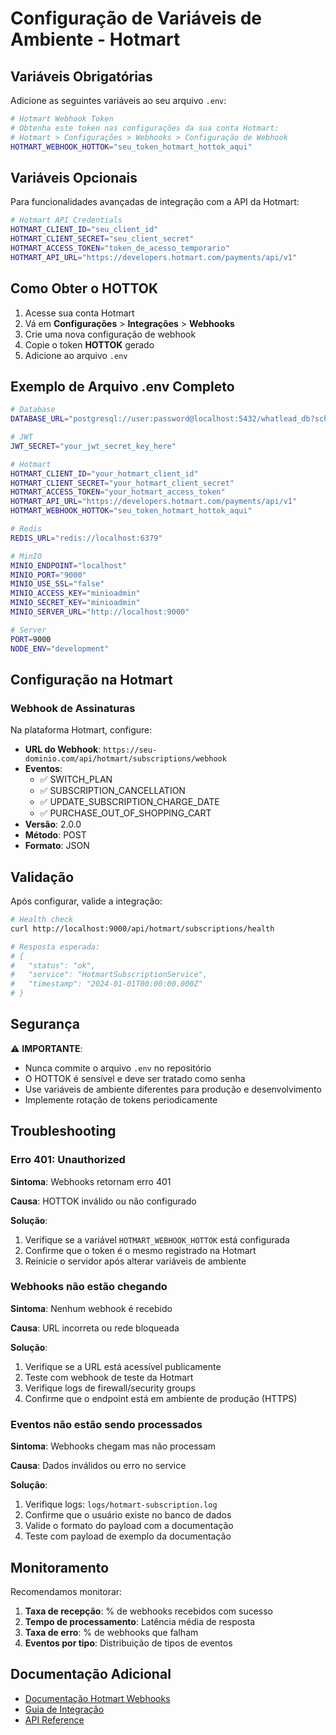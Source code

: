# Configuração de Variáveis de Ambiente - Hotmart

## Variáveis Obrigatórias

Adicione as seguintes variáveis ao seu arquivo `.env`:

```bash
# Hotmart Webhook Token
# Obtenha este token nas configurações da sua conta Hotmart:
# Hotmart > Configurações > Webhooks > Configuração de Webhook
HOTMART_WEBHOOK_HOTTOK="seu_token_hotmart_hottok_aqui"
```

## Variáveis Opcionais

Para funcionalidades avançadas de integração com a API da Hotmart:

```bash
# Hotmart API Credentials
HOTMART_CLIENT_ID="seu_client_id"
HOTMART_CLIENT_SECRET="seu_client_secret"
HOTMART_ACCESS_TOKEN="token_de_acesso_temporario"
HOTMART_API_URL="https://developers.hotmart.com/payments/api/v1"
```

## Como Obter o HOTTOK

1. Acesse sua conta Hotmart
2. Vá em **Configurações** > **Integrações** > **Webhooks**
3. Crie uma nova configuração de webhook
4. Copie o token **HOTTOK** gerado
5. Adicione ao arquivo `.env`

## Exemplo de Arquivo .env Completo

```bash
# Database
DATABASE_URL="postgresql://user:password@localhost:5432/whatlead_db?schema=public"

# JWT
JWT_SECRET="your_jwt_secret_key_here"

# Hotmart
HOTMART_CLIENT_ID="your_hotmart_client_id"
HOTMART_CLIENT_SECRET="your_hotmart_client_secret"
HOTMART_ACCESS_TOKEN="your_hotmart_access_token"
HOTMART_API_URL="https://developers.hotmart.com/payments/api/v1"
HOTMART_WEBHOOK_HOTTOK="seu_token_hotmart_hottok_aqui"

# Redis
REDIS_URL="redis://localhost:6379"

# MinIO
MINIO_ENDPOINT="localhost"
MINIO_PORT="9000"
MINIO_USE_SSL="false"
MINIO_ACCESS_KEY="minioadmin"
MINIO_SECRET_KEY="minioadmin"
MINIO_SERVER_URL="http://localhost:9000"

# Server
PORT=9000
NODE_ENV="development"
```

## Configuração na Hotmart

### Webhook de Assinaturas

Na plataforma Hotmart, configure:

- **URL do Webhook**: `https://seu-dominio.com/api/hotmart/subscriptions/webhook`
- **Eventos**: 
  - ✅ SWITCH_PLAN
  - ✅ SUBSCRIPTION_CANCELLATION
  - ✅ UPDATE_SUBSCRIPTION_CHARGE_DATE
  - ✅ PURCHASE_OUT_OF_SHOPPING_CART
- **Versão**: 2.0.0
- **Método**: POST
- **Formato**: JSON

## Validação

Após configurar, valide a integração:

```bash
# Health check
curl http://localhost:9000/api/hotmart/subscriptions/health

# Resposta esperada:
# {
#   "status": "ok",
#   "service": "HotmartSubscriptionService",
#   "timestamp": "2024-01-01T00:00:00.000Z"
# }
```

## Segurança

⚠️ **IMPORTANTE**: 
- Nunca commite o arquivo `.env` no repositório
- O HOTTOK é sensível e deve ser tratado como senha
- Use variáveis de ambiente diferentes para produção e desenvolvimento
- Implemente rotação de tokens periodicamente

## Troubleshooting

### Erro 401: Unauthorized

**Sintoma**: Webhooks retornam erro 401

**Causa**: HOTTOK inválido ou não configurado

**Solução**: 
1. Verifique se a variável `HOTMART_WEBHOOK_HOTTOK` está configurada
2. Confirme que o token é o mesmo registrado na Hotmart
3. Reinicie o servidor após alterar variáveis de ambiente

### Webhooks não estão chegando

**Sintoma**: Nenhum webhook é recebido

**Causa**: URL incorreta ou rede bloqueada

**Solução**:
1. Verifique se a URL está acessível publicamente
2. Teste com webhook de teste da Hotmart
3. Verifique logs de firewall/security groups
4. Confirme que o endpoint está em ambiente de produção (HTTPS)

### Eventos não estão sendo processados

**Sintoma**: Webhooks chegam mas não processam

**Causa**: Dados inválidos ou erro no service

**Solução**:
1. Verifique logs: `logs/hotmart-subscription.log`
2. Confirme que o usuário existe no banco de dados
3. Valide o formato do payload com a documentação
4. Teste com payload de exemplo da documentação

## Monitoramento

Recomendamos monitorar:

1. **Taxa de recepção**: % de webhooks recebidos com sucesso
2. **Tempo de processamento**: Latência média de resposta
3. **Taxa de erro**: % de webhooks que falham
4. **Eventos por tipo**: Distribuição de tipos de eventos

## Documentação Adicional

- [Documentação Hotmart Webhooks](https://developers.hotmart.com/docs/pt-BR/1.0.0/webhook/about-webhook/)
- [Guia de Integração](./HOTMART_SUBSCRIPTION_INTEGRATION.md)
- [API Reference](./docs/api-reference.md)

